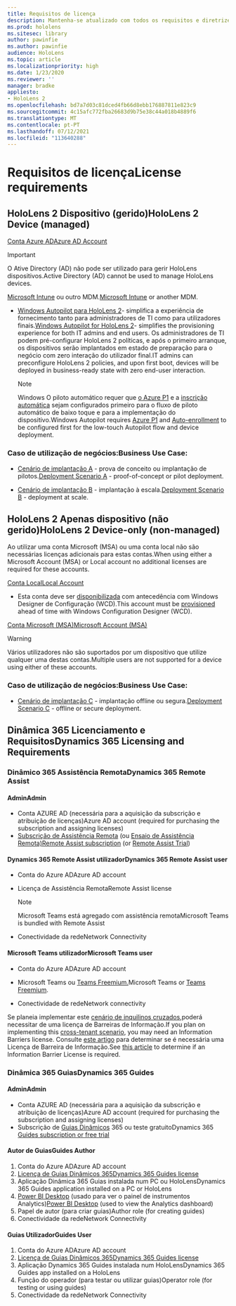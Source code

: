 ```yaml
---
title: Requisitos de licença
description: Mantenha-se atualizado com todos os requisitos e diretrizes de licenciamento necessários para a gestão de dispositivos móveis, HoloLens e Assistência Remota.
ms.prod: hololens
ms.sitesec: library
author: pawinfie
ms.author: pawinfie
audience: HoloLens
ms.topic: article
ms.localizationpriority: high
ms.date: 1/23/2020
ms.reviewer: ''
manager: bradke
appliesto:
- HoloLens 2
ms.openlocfilehash: bd7a7d03c81dced4fb66d8ebb176887811e823c9
ms.sourcegitcommit: 4c15afc772fba26683d9b75e38c44a018b4889f6
ms.translationtype: MT
ms.contentlocale: pt-PT
ms.lasthandoff: 07/12/2021
ms.locfileid: "113640288"
---
```

# <a name="license-requirements"></a><span data-ttu-id="7cb0a-103">Requisitos de licença</span><span class="sxs-lookup"><span data-stu-id="7cb0a-103">License requirements</span></span>

## <a name="hololens-2-device-managed"></a><span data-ttu-id="7cb0a-104">HoloLens 2 Dispositivo (gerido)</span><span class="sxs-lookup"><span data-stu-id="7cb0a-104">HoloLens 2 Device (managed)</span></span>

[<span data-ttu-id="7cb0a-105">Conta Azure AD</span><span class="sxs-lookup"><span data-stu-id="7cb0a-105">Azure AD Account</span></span>](/azure/active-directory/)

> [!IMPORTANT]
> <span data-ttu-id="7cb0a-106">O Ative Directory (AD) não pode ser utilizado para gerir HoloLens dispositivos.</span><span class="sxs-lookup"><span data-stu-id="7cb0a-106">Active Directory (AD) cannot be used to manage HoloLens devices.</span></span>

<span data-ttu-id="7cb0a-107">[Microsoft Intune](/mem/intune/fundamentals/what-is-intune) ou outro MDM.</span><span class="sxs-lookup"><span data-stu-id="7cb0a-107">[Microsoft Intune](/mem/intune/fundamentals/what-is-intune) or another MDM.</span></span>
- <span data-ttu-id="7cb0a-108">[Windows Autopilot para HoloLens 2](hololens2-autopilot.md)- simplifica a experiência de fornecimento tanto para administradores de TI como para utilizadores finais.</span><span class="sxs-lookup"><span data-stu-id="7cb0a-108">[Windows Autopilot for HoloLens 2](hololens2-autopilot.md)- simplifies the provisioning experience for both IT admins and end users.</span></span> <span data-ttu-id="7cb0a-109">Os administradores de TI podem pré-configurar HoloLens 2 políticas, e após o primeiro arranque, os dispositivos serão implantados em estado de preparação para o negócio com zero interação do utilizador final.</span><span class="sxs-lookup"><span data-stu-id="7cb0a-109">IT admins can preconfigure HoloLens 2 policies, and upon first boot, devices will be deployed in business-ready state with zero end-user interaction.</span></span> 

  > [!NOTE]
  > <span data-ttu-id="7cb0a-110">Windows O piloto automático requer que [o Azure P1](/azure/active-directory/fundamentals/active-directory-whatis) e a [inscrição automática](/mem/intune/enrollment/windows-enroll#enable-windows-10-automatic-enrollment) sejam configurados primeiro para o fluxo de piloto automático de baixo toque e para a implementação do dispositivo.</span><span class="sxs-lookup"><span data-stu-id="7cb0a-110">Windows Autopilot requires [Azure P1](/azure/active-directory/fundamentals/active-directory-whatis) and [Auto-enrollment](/mem/intune/enrollment/windows-enroll#enable-windows-10-automatic-enrollment) to be configured first for the low-touch Autopilot flow and device deployment.</span></span> 

### <a name="business-use-case"></a><span data-ttu-id="7cb0a-111">Caso de utilização de negócios:</span><span class="sxs-lookup"><span data-stu-id="7cb0a-111">Business Use Case:</span></span> 

- <span data-ttu-id="7cb0a-112">[Cenário de implantação A](hololens-requirements.md#scenario-a-deploy-to-cloud-connected-devices) - prova de conceito ou implantação de pilotos.</span><span class="sxs-lookup"><span data-stu-id="7cb0a-112">[Deployment Scenario A](hololens-requirements.md#scenario-a-deploy-to-cloud-connected-devices) - proof-of-concept or pilot deployment.</span></span>

- <span data-ttu-id="7cb0a-113">[Cenário de implantação B](hololens-requirements.md#scenario-b-deploy-inside-your-organizations-network) - implantação à escala.</span><span class="sxs-lookup"><span data-stu-id="7cb0a-113">[Deployment Scenario B](hololens-requirements.md#scenario-b-deploy-inside-your-organizations-network) - deployment at scale.</span></span>

## <a name="hololens-2-device-only-non-managed"></a><span data-ttu-id="7cb0a-114">HoloLens 2 Apenas dispositivo (não gerido)</span><span class="sxs-lookup"><span data-stu-id="7cb0a-114">HoloLens 2 Device-only (non-managed)</span></span>

<span data-ttu-id="7cb0a-115">Ao utilizar uma conta Microsoft (MSA) ou uma conta local não são necessárias licenças adicionais para estas contas.</span><span class="sxs-lookup"><span data-stu-id="7cb0a-115">When using either a Microsoft Account (MSA) or Local account no additional licenses are required for these accounts.</span></span>

[<span data-ttu-id="7cb0a-116">Conta Local</span><span class="sxs-lookup"><span data-stu-id="7cb0a-116">Local Account</span></span>](/windows/security/identity-protection/access-control/local-accounts)

- <span data-ttu-id="7cb0a-117">Esta conta deve ser [disponibilizada](hololens-provisioning.md#provisioning-package-hololens-wizard) com antecedência com Windows Designer de Configuração (WCD).</span><span class="sxs-lookup"><span data-stu-id="7cb0a-117">This account must be [provisioned](hololens-provisioning.md#provisioning-package-hololens-wizard) ahead of time with Windows Configuration Designer (WCD).</span></span>

[<span data-ttu-id="7cb0a-118">Conta Microsoft (MSA)</span><span class="sxs-lookup"><span data-stu-id="7cb0a-118">Microsoft Account (MSA)</span></span>](/windows/security/identity-protection/access-control/microsoft-accounts)

> [!WARNING]
> <span data-ttu-id="7cb0a-119">Vários utilizadores não são suportados por um dispositivo que utilize qualquer uma destas contas.</span><span class="sxs-lookup"><span data-stu-id="7cb0a-119">Multiple users are not supported for a device using either of these accounts.</span></span>

### <a name="business-use-case"></a><span data-ttu-id="7cb0a-120">Caso de utilização de negócios:</span><span class="sxs-lookup"><span data-stu-id="7cb0a-120">Business Use Case:</span></span> 

- <span data-ttu-id="7cb0a-121">[Cenário de implantação C](hololens-requirements.md#scenario-c-deploy-in-secure-offline-environment) - implantação offline ou segura.</span><span class="sxs-lookup"><span data-stu-id="7cb0a-121">[Deployment Scenario C](hololens-requirements.md#scenario-c-deploy-in-secure-offline-environment) - offline or secure deployment.</span></span>
 
## <a name="dynamics-365-licensing-and-requirements"></a><span data-ttu-id="7cb0a-122">Dinâmica 365 Licenciamento e Requisitos</span><span class="sxs-lookup"><span data-stu-id="7cb0a-122">Dynamics 365 Licensing and Requirements</span></span>

### <a name="dynamics-365-remote-assist"></a><span data-ttu-id="7cb0a-123">Dinâmico 365 Assistência Remota</span><span class="sxs-lookup"><span data-stu-id="7cb0a-123">Dynamics 365 Remote Assist</span></span> 

#### <a name="admin"></a><span data-ttu-id="7cb0a-124">Admin</span><span class="sxs-lookup"><span data-stu-id="7cb0a-124">Admin</span></span>

- <span data-ttu-id="7cb0a-125">Conta AZURE AD (necessária para a aquisição da subscrição e atribuição de licenças)</span><span class="sxs-lookup"><span data-stu-id="7cb0a-125">Azure AD account (required for purchasing the subscription and assigning licenses)</span></span>
- <span data-ttu-id="7cb0a-126">[Subscrição de Assistência Remota](/dynamics365/mixed-reality/remote-assist/buy-and-deploy-remote-assist) (ou [Ensaio de Assistência Remota)](/dynamics365/mixed-reality/remote-assist/try-remote-assist)</span><span class="sxs-lookup"><span data-stu-id="7cb0a-126">[Remote Assist subscription](/dynamics365/mixed-reality/remote-assist/buy-and-deploy-remote-assist) (or [Remote Assist Trial](/dynamics365/mixed-reality/remote-assist/try-remote-assist))</span></span>
    
#### <a name="dynamics-365-remote-assist-user"></a><span data-ttu-id="7cb0a-127">Dynamics 365 Remote Assist utilizador</span><span class="sxs-lookup"><span data-stu-id="7cb0a-127">Dynamics 365 Remote Assist user</span></span>

- <span data-ttu-id="7cb0a-128">Conta do Azure AD</span><span class="sxs-lookup"><span data-stu-id="7cb0a-128">Azure AD account</span></span>

- <span data-ttu-id="7cb0a-129">Licença de Assistência Remota</span><span class="sxs-lookup"><span data-stu-id="7cb0a-129">Remote Assist license</span></span> 

  > [!NOTE]
  > <span data-ttu-id="7cb0a-130">Microsoft Teams está agregado com assistência remota</span><span class="sxs-lookup"><span data-stu-id="7cb0a-130">Microsoft Teams is bundled with Remote Assist</span></span>

- <span data-ttu-id="7cb0a-131">Conectividade da rede</span><span class="sxs-lookup"><span data-stu-id="7cb0a-131">Network Connectivity</span></span>

#### <a name="microsoft-teams-user"></a><span data-ttu-id="7cb0a-132">Microsoft Teams utilizador</span><span class="sxs-lookup"><span data-stu-id="7cb0a-132">Microsoft Teams user</span></span>

- <span data-ttu-id="7cb0a-133">Conta do Azure AD</span><span class="sxs-lookup"><span data-stu-id="7cb0a-133">Azure AD account</span></span>

- <span data-ttu-id="7cb0a-134">Microsoft Teams ou [Teams Freemium.](https://products.office.com/microsoft-teams/free)</span><span class="sxs-lookup"><span data-stu-id="7cb0a-134">Microsoft Teams or [Teams Freemium](https://products.office.com/microsoft-teams/free).</span></span>

- <span data-ttu-id="7cb0a-135">Conectividade de rede</span><span class="sxs-lookup"><span data-stu-id="7cb0a-135">Network connectivity</span></span>

<span data-ttu-id="7cb0a-136">Se planeia implementar este [cenário de inquilinos cruzados,](/dynamics365/mixed-reality/remote-assist/cross-tenant-overview#scenario-2-leasing-services-to-other-tenants)poderá necessitar de uma licença de Barreiras de Informação.</span><span class="sxs-lookup"><span data-stu-id="7cb0a-136">If you plan on implementing this [cross-tenant scenario](/dynamics365/mixed-reality/remote-assist/cross-tenant-overview#scenario-2-leasing-services-to-other-tenants), you may need an Information Barriers license.</span></span> <span data-ttu-id="7cb0a-137">Consulte [este artigo](/dynamics365/mixed-reality/remote-assist/cross-tenant-licensing-implementation#step-1-determine-if-information-barriers-are-necessary) para determinar se é necessária uma Licença de Barreira de Informação.</span><span class="sxs-lookup"><span data-stu-id="7cb0a-137">See [this article](/dynamics365/mixed-reality/remote-assist/cross-tenant-licensing-implementation#step-1-determine-if-information-barriers-are-necessary) to determine if an Information Barrier License is required.</span></span>

### <a name="dynamics-365-guides"></a><span data-ttu-id="7cb0a-138">Dinâmica 365 Guias</span><span class="sxs-lookup"><span data-stu-id="7cb0a-138">Dynamics 365 Guides</span></span> 

#### <a name="admin"></a><span data-ttu-id="7cb0a-139">Admin</span><span class="sxs-lookup"><span data-stu-id="7cb0a-139">Admin</span></span>

- <span data-ttu-id="7cb0a-140">Conta AZURE AD (necessária para a aquisição da subscrição e atribuição de licenças)</span><span class="sxs-lookup"><span data-stu-id="7cb0a-140">Azure AD account (required for purchasing the subscription and assigning licenses)</span></span>
- <span data-ttu-id="7cb0a-141">Subscrição de [Guias Dinâmicos](/dynamics365/mixed-reality/guides/setup-step-one) 365 ou teste gratuito</span><span class="sxs-lookup"><span data-stu-id="7cb0a-141">Dynamics 365 [Guides subscription or free trial](/dynamics365/mixed-reality/guides/setup-step-one)</span></span>

#### <a name="guides-author"></a><span data-ttu-id="7cb0a-142">Autor de Guias</span><span class="sxs-lookup"><span data-stu-id="7cb0a-142">Guides Author</span></span>

1. <span data-ttu-id="7cb0a-143">Conta do Azure AD</span><span class="sxs-lookup"><span data-stu-id="7cb0a-143">Azure AD account</span></span>
1. [<span data-ttu-id="7cb0a-144">Licença de Guias Dinâmicos 365</span><span class="sxs-lookup"><span data-stu-id="7cb0a-144">Dynamics 365 Guides license</span></span>](/dynamics365/mixed-reality/guides/requirements)
1. <span data-ttu-id="7cb0a-145">Aplicação Dinâmica 365 Guias instalada num PC ou HoloLens</span><span class="sxs-lookup"><span data-stu-id="7cb0a-145">Dynamics 365 Guides application installed on a PC or HoloLens</span></span>
1. <span data-ttu-id="7cb0a-146">[Power BI Desktop](https://powerbi.microsoft.com/desktop/) (usado para ver o painel de instrumentos Analytics)</span><span class="sxs-lookup"><span data-stu-id="7cb0a-146">[Power BI Desktop](https://powerbi.microsoft.com/desktop/) (used to view the Analytics dashboard)</span></span>
1. <span data-ttu-id="7cb0a-147">Papel de autor (para criar guias)</span><span class="sxs-lookup"><span data-stu-id="7cb0a-147">Author role (for creating guides)</span></span>
1. <span data-ttu-id="7cb0a-148">Conectividade da rede</span><span class="sxs-lookup"><span data-stu-id="7cb0a-148">Network Connectivity</span></span>

#### <a name="guides-user"></a><span data-ttu-id="7cb0a-149">Guias Utilizador</span><span class="sxs-lookup"><span data-stu-id="7cb0a-149">Guides User</span></span>

1. <span data-ttu-id="7cb0a-150">Conta do Azure AD</span><span class="sxs-lookup"><span data-stu-id="7cb0a-150">Azure AD account</span></span>
1. [<span data-ttu-id="7cb0a-151">Licença de Guias Dinâmicos 365</span><span class="sxs-lookup"><span data-stu-id="7cb0a-151">Dynamics 365 Guides license</span></span>](/dynamics365/mixed-reality/guides/requirements)
1. <span data-ttu-id="7cb0a-152">Aplicação Dynamics 365 Guides instalada num HoloLens</span><span class="sxs-lookup"><span data-stu-id="7cb0a-152">Dynamics 365 Guides app installed on a HoloLens</span></span>
1. <span data-ttu-id="7cb0a-153">Função do operador (para testar ou utilizar guias)</span><span class="sxs-lookup"><span data-stu-id="7cb0a-153">Operator role (for testing or using guides)</span></span>
1. <span data-ttu-id="7cb0a-154">Conectividade da rede</span><span class="sxs-lookup"><span data-stu-id="7cb0a-154">Network Connectivity</span></span>
